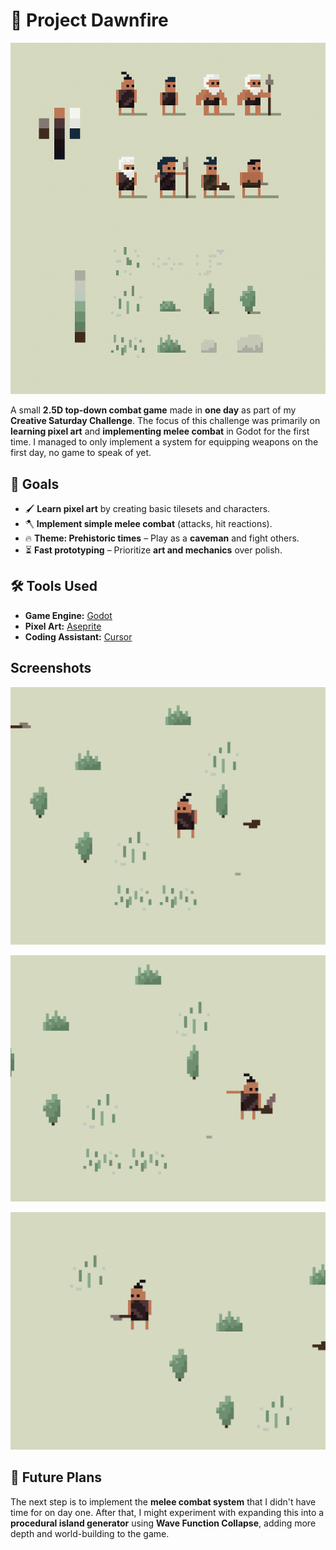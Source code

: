# 🦴 Project Dawnfire

![screenshot](./screenshots/sprites.png)

A small **2.5D top-down combat game** made in **one day** as part of my **Creative Saturday Challenge**. The focus of this challenge was primarily on **learning pixel art** and **implementing melee combat** in Godot for the first time. I managed to only implement a system for equipping weapons on the first day, no game to speak of yet.

## 🎯 Goals
- 🖌 **Learn pixel art** by creating basic tilesets and characters.
- 🪓 **Implement simple melee combat** (attacks, hit reactions).
- 🔥 **Theme: Prehistoric times** – Play as a **caveman** and fight others.
- ⏳ **Fast prototyping** – Prioritize **art and mechanics** over polish.

## 🛠️ Tools Used
- **Game Engine:** [Godot](https://godotengine.org/)
- **Pixel Art:** [Aseprite](https://www.aseprite.org/)
- **Coding Assistant:** [Cursor](https://www.cursor.com/)

## Screenshots

![screenshot 1](./screenshots/screen1.png)

![screenshot 2](./screenshots/screen2.png)

![screenshot 3](./screenshots/screen3.png)

## 📌 Future Plans
The next step is to implement the **melee combat system** that I didn't have time for on day one. After that, I might experiment with expanding this into a **procedural island generator** using **Wave Function Collapse**, adding more depth and world-building to the game.
